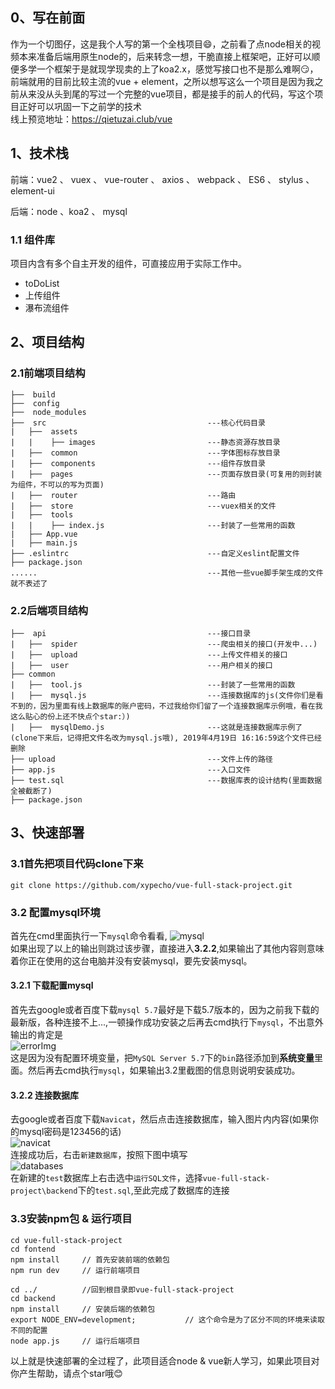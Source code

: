 ## 0、写在前面
作为一个切图仔，这是我个人写的第一个全栈项目:smile:，之前看了点node相关的视频本来准备后端用原生node的，后来转念一想，干脆直接上框架吧，正好可以顺便多学一个框架于是就现学现卖的上了koa2.x，感觉写接口也不是那么难啊:smirk:，前端就用的目前比较主流的vue + element，之所以想写这么一个项目是因为我之前从来没从头到尾的写过一个完整的vue项目，都是接手的前人的代码，写这个项目正好可以巩固一下之前学的技术  
线上预览地址：https://qietuzai.club/vue

## 1、技术栈
前端：vue2 、 vuex 、 vue-router 、 axios 、 webpack 、 ES6 、 stylus 、 element-ui


后端：node 、koa2 、 mysql

### 1.1 组件库
项目内含有多个自主开发的组件，可直接应用于实际工作中。
+ toDoList 
+ 上传组件
+ 瀑布流组件


## 2、项目结构

### 2.1前端项目结构


```
├──  build                               
├──  config                              
├──  node_modules                          
├──  src                                    ---核心代码目录
|   ├──  assets                            
|   |    ├── images                         ---静态资源存放目录
|   ├──  common                             ---字体图标存放目录
|   ├──  components                         ---组件存放目录
|   ├──  pages                              ---页面存放目录(可复用的则封装为组件，不可以的写为页面)
|   ├──  router                             ---路由
|   ├──  store                              ---vuex相关的文件
|   ├──  tools                              
|   |    ├── index.js                       ---封装了一些常用的函数
|   ├── App.vue                           
|   ├── main.js                          
├── .eslintrc                               ---自定义eslint配置文件
├── package.json     
......                                      ---其他一些vue脚手架生成的文件就不表述了
```

### 2.2后端项目结构

```                       
├──  api                                    ---接口目录
|   ├──  spider                             ---爬虫相关的接口(开发中...)
|   ├──  upload                             ---上传文件相关的接口
|   ├──  user                               ---用户相关的接口                 
├── common                                  
|   ├──  tool.js                            ---封装了一些常用的函数
|   ├──  mysql.js                           ---连接数据库的js(文件你们是看不到的，因为里面有线上数据库的账户密码，不过我给你们留了一个连接数据库示例哦，看在我这么贴心的份上还不快点个star:）)
|   ├──  mysqlDemo.js                       ---这就是连接数据库示例了(clone下来后，记得把文件名改为mysql.js哦), 2019年4月19日 16:16:59这个文件已经删除
├── upload                                  ---文件上传的路径
├── app.js                                  ---入口文件
├── test.sql                                ---数据库表的设计结构(里面数据全被截断了)
├── package.json                                
```

## 3、快速部署


### 3.1首先把项目代码clone下来
```
git clone https://github.com/xypecho/vue-full-stack-project.git
```


### 3.2 配置mysql环境
首先在cmd里面执行一下`mysql`命令看看,
![mysql](./screenShort/TIM截图20181030155127.png)  
如果出现了以上的输出则跳过该步骤，直接进入**3.2.2**,如果输出了其他内容则意味着你正在使用的这台电脑并没有安装mysql，要先安装mysql。

#### 3.2.1 下载配置mysql
首先去google或者百度下载`mysql 5.7`最好是下载5.7版本的，因为之前我下载的最新版，各种连接不上...,一顿操作成功安装之后再去cmd执行下`mysql`，不出意外输出的肯定是  
![errorImg](./screenShort/TIM截图20181030161839.png)  
这是因为没有配置环境变量，把`MySQL Server 5.7`下的`bin`路径添加到**系统变量**里面。然后再去cmd执行`mysql`，如果输出3.2里截图的信息则说明安装成功。


#### 3.2.2 连接数据库
去google或者百度下载`Navicat`，然后点击连接数据库，输入图片内内容(如果你的mysql密码是123456的话)  
![navicat](./screenShort/TIM截图20181030162503.png)  
连接成功后，右击`新建数据库`，按照下图中填写  
![databases](./screenShort/TIM截图20181030162715.png)  
在新建的`test`数据库上右击选中`运行SQL文件`，选择`vue-full-stack-project\backend`下的`test.sql`,至此完成了数据库的连接


### 3.3安装npm包 & 运行项目
```
cd vue-full-stack-project
cd fontend
npm install     // 首先安装前端的依赖包
npm run dev     // 运行前端项目

cd ../          //回到根目录即vue-full-stack-project
cd backend
npm install     // 安装后端的依赖包
export NODE_ENV=development;           // 这个命令是为了区分不同的环境来读取不同的配置
node app.js     // 运行后端项目
```

以上就是快速部署的全过程了，此项目适合node & vue新人学习，如果此项目对你产生帮助，请点个star哦:blush:
